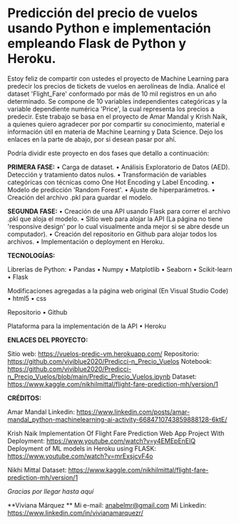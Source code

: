 # Predicción del precio de vuelos usando Python e implementación empleando Flask de Python y Heroku.

Estoy feliz de compartir con ustedes el proyecto de Machine Learning para predecir los precios de tickets de vuelos en aerolíneas de India. Analicé el dataset 'Flight_Fare' conformado por más de 10 mil registros en un año determinado. Se compone de 10 variables independientes categóricas y la variable dependiente numérica 'Price', la cual representa los precios a predecir.
Este trabajo se basa en el proyecto de Amar Mandal y Krish Naik, a quienes quiero agradecer por por compartir su conocimiento, material e 
información útil en materia de Machine Learning y Data Science. Dejo los enlaces en la parte de abajo, por si desean pasar por ahí.

Podría dividir este proyecto en dos fases que detallo a continuación:

**PRIMERA FASE:**
• Carga de dataset. 
• Análisis Exploratorio de Datos (AED). Detección  y tratamiento datos nulos.
• Transformación de variables categóricas con técnicas como One Hot Encoding y Label Encoding.
• Modelo de predicción 'Random Forest'.
• Ajuste de hiperparámetros.
• Creación del archivo .pkl para guardar el modelo.

**SEGUNDA FASE:**
• Creación de una API usando Flask para correr el archivo .pkl que aloja el modelo.
• Sitio web para alojar la API (La página no tiene 'responsive design' por lo cual visualmente anda mejor si se abre desde un computador).
• Creación del repositorio en Github para alojar todos los archivos.
• Implementación o deployment en Heroku.

**TECNOLOGÍAS:**

Librerías de Python:
• Pandas
• Numpy
• Matplotlib
• Seaborn
• Scikit-learn
• Flask

Modificaciones agregadas a la página web original (En Visual Studio Code)
• html5
• css

Repositorio
• Github

Plataforma para la implementación de la API
• Heroku

**ENLACES DEL PROYECTO:**

Sitio web: https://vuelos-predic-vm.herokuapp.com/
Repositorio: https://github.com/viviblue2020/Predicci-n_Precio_Vuelos
Notebook: https://github.com/viviblue2020/Predicci-n_Precio_Vuelos/blob/main/Predic_Precio_Vuelos.ipynb
Dataset: https://www.kaggle.com/nikhilmittal/flight-fare-prediction-mh/version/1

**CRÉDITOS:**

Amar Mandal
Linkedin: https://www.linkedin.com/posts/amar-mandal_python-machinelearning-ai-activity-6684710743859888128-6ktE/

Krish Naik
Implementation Of Flight Fare Prediction Web App Project With Deployment: https://www.youtube.com/watch?v=y4EMEpEnElQ
Deployment of ML models in Heroku using FLASK: https://www.youtube.com/watch?v=mrExsjcvF4o

Nikhi Mittal
Dataset: https://www.kaggle.com/nikhilmittal/flight-fare-prediction-mh/version/1

*Gracias por llegar hasta aquí* 

**Viviana Márquez **
Mi e-mail: anabelmr@gmail.com
Mi Linkedin: https://www.linkedin.com/in/vivianamarquezr/
